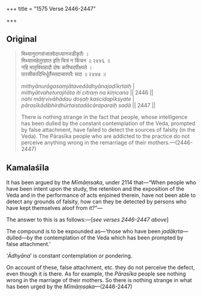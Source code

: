 +++
title = "1575 Verse 2446-2447"

+++
## Original 
>
> मिथ्यानुरागसंजातवेदाध्यानजडीकृतैः ।  
> मिथ्यात्वहेतुरज्ञात इति चित्रं न किंचन ॥ २४४६ ॥  
> नहि मातृविवाहादौ दोषः कश्चिदपीक्ष्यते ।  
> पारसीकादिभिर्धूर्तैस्तदाचारपरैः सदा ॥ २४४७ ॥ 
>
> *mithyānurāgasaṃjātavedādhyānajaḍīkṛtaiḥ* \|  
> *mithyātvaheturajñāta iti citraṃ na kiṃcana* \|\| 2446 \|\|  
> *nahi mātṛvivāhādau doṣaḥ kaścidapīkṣyate* \|  
> *pārasīkādibhirdhūrtaistadācāraparaiḥ sadā* \|\| 2447 \|\| 
>
> There is nothing strange in the fact that people, whose intelligence has been dulled by the constant contemplation of the Veda, prompted by false attachment, have failed to detect the sources of falsity (in the Veda). The Pārasīka people who are addicted to the practice do not perceive anything wrong in the remarriage of their mothers.—(2446-2447)



## Kamalaśīla

It has been argued by the *Mīmāṃsaka*, under 2114 that—“When people who have been intent upon the study, the retention and the exposition of the Veda and in the performance of acts enjoined therein, have not been able to detect any grounds of falsity, how can they be detected by persons who have kept themselves aloof from it?”—

The answer to this is as follows:—[*see verses 2446-2447 above*]

The compound is to be expounded as—‘those who have been *jadākṛta*— dulled—by the contemplation of the Veda which has been prompted by false attachment.’

‘*Ādhyāna*’ is constant contemplation or pondering.

On account of these, false attachment, etc. they do not perceive the defect, even though it is there. As for example, the *Pārasīka* people see nothing wrong in the marriage of their mothers. So there is nothing strange in what has been urged by the *Mīmāṃsaka*—(2446-2447)


